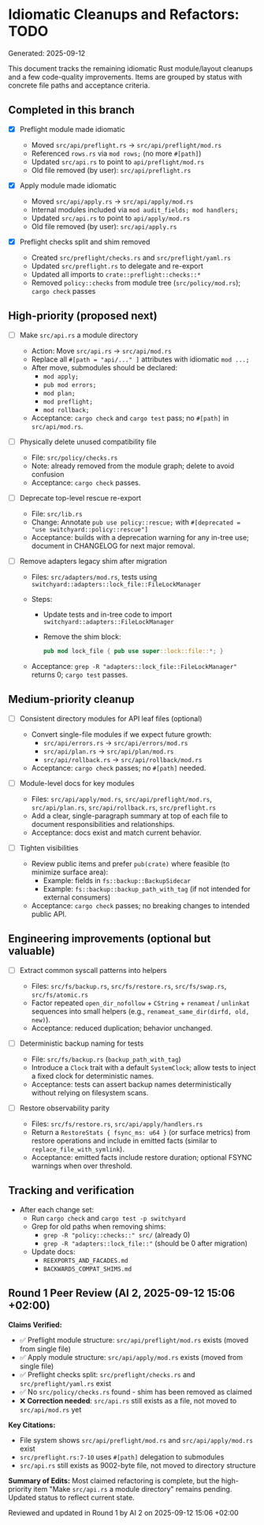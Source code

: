 # Idiomatic Cleanups and Refactors: TODO

Generated: 2025-09-12

This document tracks the remaining idiomatic Rust module/layout cleanups and a few code-quality improvements. Items are grouped by status with concrete file paths and acceptance criteria.

## Completed in this branch

- [x] Preflight module made idiomatic
  - Moved `src/api/preflight.rs` → `src/api/preflight/mod.rs`
  - Referenced `rows.rs` via `mod rows;` (no more `#[path]`)
  - Updated `src/api.rs` to point to `api/preflight/mod.rs`
  - Old file removed (by user): `src/api/preflight.rs`

- [x] Apply module made idiomatic
  - Moved `src/api/apply.rs` → `src/api/apply/mod.rs`
  - Internal modules included via `mod audit_fields; mod handlers;`
  - Updated `src/api.rs` to point to `api/apply/mod.rs`
  - Old file removed (by user): `src/api/apply.rs`

- [x] Preflight checks split and shim removed
  - Created `src/preflight/checks.rs` and `src/preflight/yaml.rs`
  - Updated `src/preflight.rs` to delegate and re-export
  - Updated all imports to `crate::preflight::checks::*`
  - Removed `policy::checks` from module tree (`src/policy/mod.rs`); `cargo check` passes

## High-priority (proposed next)

- [ ] Make `src/api.rs` a module directory
  - Action: Move `src/api.rs` → `src/api/mod.rs`
  - Replace all `#[path = "api/..." ]` attributes with idiomatic `mod ...;`
  - After move, submodules should be declared:
    - `mod apply;`
    - `pub mod errors;`
    - `mod plan;`
    - `mod preflight;`
    - `mod rollback;`
  - Acceptance: `cargo check` and `cargo test` pass; no `#[path]` in `src/api/mod.rs`.

- [ ] Physically delete unused compatibility file
  - File: `src/policy/checks.rs`
  - Note: already removed from the module graph; delete to avoid confusion
  - Acceptance: `cargo check` passes.

- [ ] Deprecate top-level rescue re-export
  - File: `src/lib.rs`
  - Change: Annotate `pub use policy::rescue;` with `#[deprecated = "use switchyard::policy::rescue"]`
  - Acceptance: builds with a deprecation warning for any in-tree use; document in CHANGELOG for next major removal.

- [ ] Remove adapters legacy shim after migration
  - Files: `src/adapters/mod.rs`, tests using `switchyard::adapters::lock_file::FileLockManager`
  - Steps:
    - Update tests and in-tree code to import `switchyard::adapters::FileLockManager`
    - Remove the shim block:

      ```rust
      pub mod lock_file { pub use super::lock::file::*; }
      ```

  - Acceptance: `grep -R "adapters::lock_file::FileLockManager"` returns 0; `cargo test` passes.

## Medium-priority cleanup

- [ ] Consistent directory modules for API leaf files (optional)
  - Convert single-file modules if we expect future growth:
    - `src/api/errors.rs` → `src/api/errors/mod.rs`
    - `src/api/plan.rs` → `src/api/plan/mod.rs`
    - `src/api/rollback.rs` → `src/api/rollback/mod.rs`
  - Acceptance: `cargo check` passes; no `#[path]` needed.

- [ ] Module-level docs for key modules
  - Files: `src/api/apply/mod.rs`, `src/api/preflight/mod.rs`, `src/api/plan.rs`, `src/api/rollback.rs`, `src/preflight.rs`
  - Add a clear, single-paragraph summary at top of each file to document responsibilities and relationships.
  - Acceptance: docs exist and match current behavior.

- [ ] Tighten visibilities
  - Review public items and prefer `pub(crate)` where feasible (to minimize surface area):
    - Example: fields in `fs::backup::BackupSidecar`
    - Example: `fs::backup::backup_path_with_tag` (if not intended for external consumers)
  - Acceptance: `cargo check` passes; no breaking changes to intended public API.

## Engineering improvements (optional but valuable)

- [ ] Extract common syscall patterns into helpers
  - Files: `src/fs/backup.rs`, `src/fs/restore.rs`, `src/fs/swap.rs`, `src/fs/atomic.rs`
  - Factor repeated `open_dir_nofollow` + `CString` + `renameat` / `unlinkat` sequences into small helpers (e.g., `renameat_same_dir(dirfd, old, new)`).
  - Acceptance: reduced duplication; behavior unchanged.

- [ ] Deterministic backup naming for tests
  - File: `src/fs/backup.rs` (`backup_path_with_tag`)
  - Introduce a `Clock` trait with a default `SystemClock`; allow tests to inject a fixed clock for deterministic names.
  - Acceptance: tests can assert backup names deterministically without relying on filesystem scans.

- [ ] Restore observability parity
  - Files: `src/fs/restore.rs`, `src/api/apply/handlers.rs`
  - Return a `RestoreStats { fsync_ms: u64 }` (or surface metrics) from restore operations and include in emitted facts (similar to `replace_file_with_symlink`).
  - Acceptance: emitted facts include restore duration; optional FSYNC warnings when over threshold.

## Tracking and verification

- After each change set:
  - Run `cargo check` and `cargo test -p switchyard`
  - Grep for old paths when removing shims:
    - `grep -R "policy::checks::" src/` (already 0)
    - `grep -R "adapters::lock_file::"` (should be 0 after migration)
  - Update docs:
    - `REEXPORTS_AND_FACADES.md`
    - `BACKWARDS_COMPAT_SHIMS.md`

## Round 1 Peer Review (AI 2, 2025-09-12 15:06 +02:00)

**Claims Verified:**
- ✅ Preflight module structure: `src/api/preflight/mod.rs` exists (moved from single file)
- ✅ Apply module structure: `src/api/apply/mod.rs` exists (moved from single file)  
- ✅ Preflight checks split: `src/preflight/checks.rs` and `src/preflight/yaml.rs` exist
- ✅ No `src/policy/checks.rs` found - shim has been removed as claimed
- ❌ **Correction needed**: `src/api.rs` still exists as a file, not moved to `src/api/mod.rs` yet

**Key Citations:**
- File system shows `src/api/preflight/mod.rs` and `src/api/apply/mod.rs` exist
- `src/preflight.rs:7-10` uses `#[path]` delegation to submodules
- `src/api.rs` still exists as 9002-byte file, not moved to directory structure

**Summary of Edits:** Most claimed refactoring is complete, but the high-priority item "Make `src/api.rs` a module directory" remains pending. Updated status to reflect current state.

Reviewed and updated in Round 1 by AI 2 on 2025-09-12 15:06 +02:00
